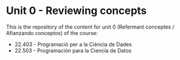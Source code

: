 # Unit 0 - Reviewing concepts

This is the repository of the content for unit 0 (Refermant conceptes / Afianzando conceptos) of the course:
* 22.403 - Programació per a la Ciència de Dades
* 22.503 - Programación para la Ciencia de Datos



